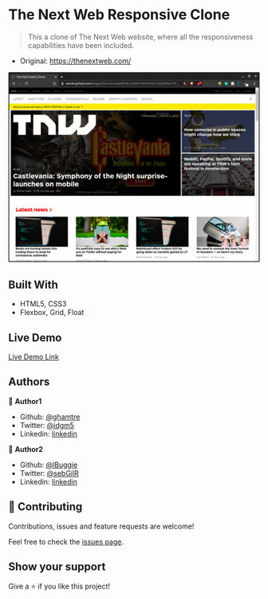 # The Next Web Responsive Clone

> This a clone of The Next Web website, where all the responsiveness capabilities have been included.

- Original: https://thenextweb.com/

![screenshot](assets/images/the_next_web_clone.png)

## Built With

- HTML5, CSS3
- Flexbox, Grid, Float

## Live Demo

[Live Demo Link](https://rawcdn.githack.com/lBuggie/the-next-web/d97faccc0828140f443e6827a5e2bf50ec7f6cff/index.html)

## Authors

👤 **Author1**

- Github: [@ghamtre](https://github.com/ghamtre)
- Twitter: [@idgm5](https://twitter.com/idgm5)
- Linkedin: [linkedin](https://www.linkedin.com/in/isaacmunguia/)

👤 **Author2**

- Github: [@lBuggie](https://github.com/lBuggie)
- Twitter: [@sebGilR](https://twitter.com/sebGilR)
- Linkedin: [linkedin](https://www.linkedin.com/in/sebastian-gil-rodriguez-9b776073)

## 🤝 Contributing

Contributions, issues and feature requests are welcome!

Feel free to check the [issues page](issues/).

## Show your support

Give a ⭐️ if you like this project!

